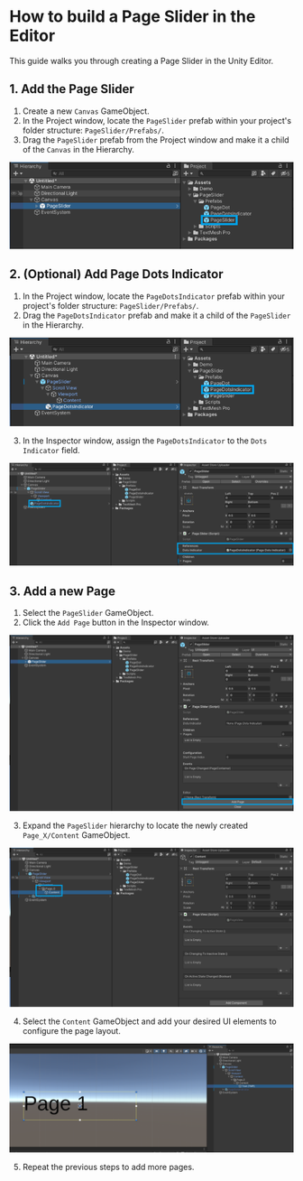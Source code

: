 # How to build a Page Slider in the Editor

This guide walks you through creating a Page Slider in the Unity Editor.

## 1. Add the Page Slider

1. Create a new `Canvas` GameObject.
2. In the Project window, locate the `PageSlider` prefab within your project's folder structure: `PageSlider/Prefabs/`.
3. Drag the `PageSlider` prefab from the Project window and make it a child of the `Canvas` in the Hierarchy.

![Drag a PageSlider prefab as a child of the Canvas](../images/setup_add_pageslider.png)

## 2. (Optional) Add Page Dots Indicator

1. In the Project window, locate the `PageDotsIndicator` prefab within your project's folder structure: `PageSlider/Prefabs/`.
2. Drag the `PageDotsIndicator` prefab and make it a child of the `PageSlider` in the Hierarchy.

![Drag a PageDotsIndicator as a child of the PageSlider](../images/setup_add_pagedotsindicator.png)

3. In the Inspector window, assign the `PageDotsIndicator` to the `Dots Indicator` field.

![Assign the PageDotsIndicator to the PageSlider](../images/setup_assign_pagedotsindicator.png)

## 3. Add a new Page

1. Select the `PageSlider` GameObject.
2. Click the `Add Page` button in the Inspector window.

![Add a new page](../images/setup_add_page.png)

3. Expand the `PageSlider` hierarchy to locate the newly created `Page_X/Content` GameObject.

![Expand the PageSlider hierarchy](../images/setup_add_page_view.png)

4. Select the `Content` GameObject and add your desired UI elements to configure the page layout.

![Configure the page view with UI elements](../images/setup_add_page_view_layout.png)

5. Repeat the previous steps to add more pages.